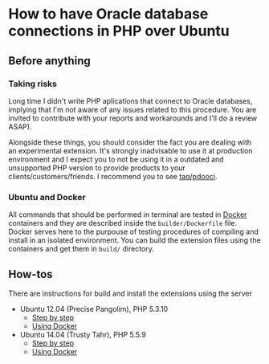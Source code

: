 # How to have Oracle database connections in PHP over Ubuntu

## Before anything

### Taking risks

Long time I didn't write PHP aplications that connect to Oracle databases, implying that I'm not aware of any issues
related to this procedure. You are invited to contribute with your reports and workarounds and I'll do a review ASAP).

Alongside these things, you should consider the fact you are dealing with an experimental extension. It's strongly
inadvisable to use it at production environment and I expect you to not be using it in a outdated and unsupported PHP
version to provide products to your clients/customers/friends. I recommend you to see
[taq/pdooci](https://github.com/taq/pdooci).

### Ubuntu and Docker

All commands that should be performed in terminal are tested in [Docker](https://www.docker.com/) containers and they
are described inside the `builder/Dockerfile` file. Docker serves here to the purpouse of testing procedures of
compiling and install in an isolated environment. You can build the extension files using the containers and get them
in `build/` directory.

## How-tos

There are instructions for build and install the extensions using the server

* Ubuntu 12.04 (Precise Pangolim), PHP 5.3.10
  - [Step by step](step-by-step/precise.md)
  - [Using Docker](using-docker/precise.md)
* Ubuntu 14.04 (Trusty Tahr), PHP 5.5.9
  - [Step by step](step-by-step/trusty.md)
  - [Using Docker](using-docker/trusty.md)
